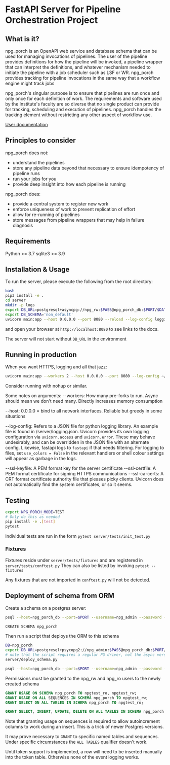 # FastAPI Server for Pipeline Orchestration Project

## What is it?

npg_porch is an OpenAPI web service and database schema that can be used for managing invocations of pipelines. The user of the pipeline provides definitions for how the pipeline will be invoked, a pipeline wrapper that can interpret the definitions, and whatever mechanism needed to initiate the pipeline with a job scheduler such as LSF or WR. npg_porch provides tracking for pipeline invocations in the same way that a workflow engine might track jobs

npg_porch's singular purpose is to ensure that pipelines are run once and only once for each definition of work. The requirements and software used by the Institute's faculty are so diverse that no single product can provide for tracking, scheduling and execution of pipelines. npg_porch handles the tracking element without restricting any other aspect of workflow use.

[User documentation](./docs/user_guide.md)

## Principles to consider

npg_porch does not:

- understand the pipelines
- store any pipeline data beyond that necessary to ensure idempotency of pipeline runs
- run your jobs for you
- provide deep insight into how each pipeline is running

npg_porch does:

- provide a central system to register new work
- enforce uniqueness of work to prevent replication of effort
- allow for re-running of pipelines
- store messages from pipeline wrappers that may help in failure diagnosis

## Requirements

Python >= 3.7
sqlite3 >= 3.9

## Installation & Usage

To run the server, please execute the following from the root directory:

```bash
bash
pip3 install -e .
cd server
mkdir -p logs
export DB_URL=postgresql+asyncpg://npg_rw:$PASS@npg_porch_db:$PORT/$DATABASE
export DB_SCHEMA='non_default'
uvicorn main:app --host 0.0.0.0 --port 8080 --reload --log-config logging.json
```

and open your browser at `http://localhost:8080` to see links to the docs.

The server will not start without `DB_URL` in the environment

## Running in production

When you want HTTPS, logging and all that jazz:

```bash
uvicorn main:app --workers 2 --host 0.0.0.0 --port 8080 --log-config ~/logging.json --ssl-keyfile ~/.ssh/key.pem --ssl-certfile ~/.ssh/cert.pem --ssl-ca-certs /usr/local/share/ca-certificates/institute_ca.crt
```

Consider running with nohup or similar.

Some notes on arguments:
--workers: How many pre-forks to run. Async should mean we don't need many. Directly increases memory consumption

--host: 0.0.0.0 = bind to all network interfaces. Reliable but greedy in some situations

--log-config: Refers to a JSON file for python logging library. An example file is found in /server/logging.json. Uvicorn provides its own logging configuration via `uvicorn.access` and `uvicorn.error`. These may behave undesirably, and can be overridden in the JSON file with an alternate config. Likewise, fastapi logs to `fastapi` if that needs filtering. For logging to files, set `use_colors = False` in the relevant handlers or shell colour settings will appear as garbage in the logs.

--ssl-keyfile: A PEM format key for the server certificate
--ssl-certfile: A PEM format certificate for signing HTTPS communications
--ssl-ca-certs: A CRT format certificate authority file that pleases picky clients. Uvicorn does not automatically find the system certificates, or so it seems.

## Testing

```bash
export NPG_PORCH_MODE=TEST
# Only do this as needed
pip install -e .[test]
pytest
```

Individual tests are run in the form `pytest server/tests/init_test.py`

### Fixtures

Fixtures reside under `server/tests/fixtures` and are registered in `server/tests/conftest.py`
They can also be listed by invoking `pytest --fixtures`

Any fixtures that are not imported in `conftest.py` will not be detected.

## Deployment of schema from ORM

Create a schema on a postgres server:

```bash
psql --host=npg_porch_db --port=$PORT --username=npg_admin --password -d postgres

CREATE SCHEMA npg_porch
```

Then run a script that deploys the ORM to this schema

```bash
DB=npg_porch
export DB_URL=postgresql+psycopg2://npg_admin:$PASS@npg_porch_db:$PORT/$DB
# note that the script requires a regular PG driver, not the async version showed above
server/deploy_schema.py

psql --host=npg_porch_db --port=$PORT --username=npg_admin --password -d $DB
```

Permissions must be granted to the npg_rw and npg_ro users to the newly created schema

```sql
GRANT USAGE ON SCHEMA npg_porch TO npgtest_ro, npgtest_rw;
GRANT USAGE ON ALL SEQUENCES IN SCHEMA npg_porch TO npgtest_rw;
GRANT SELECT ON ALL TABLES IN SCHEMA npg_porch TO npgtest_ro;

GRANT SELECT, INSERT, UPDATE, DELETE ON ALL TABLES IN SCHEMA npg_porch TO npgtest_rw;
```

Note that granting usage on sequences is required to allow autoincrement columns to work during an insert. This is a trick of newer Postgres versions.

It may prove necessary to `GRANT` to specific named tables and sequences. Under specific circumstances the `ALL TABLES` qualifier doesn't work.

Until token support is implemented, a row will need to be inserted manually into the token table. Otherwise none of the event logging works.
